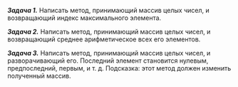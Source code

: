 ***Задача 1.***
Написать метод, принимающий массив целых чисел, и возвращающий индекс максимального элемента.

***Задача 2.***
Написать метод, принимающий массив целых чисел, и возвращающий среднее арифметическое 
всех его элементов.

***Задача 3.***
Написать метод, принимающий массив целых чисел, и разворачивающий его. 
Последний элемент становится нулевым, предпоследний, первым, и т. д. 
Подсказка: этот метод должен изменить полученный массив.